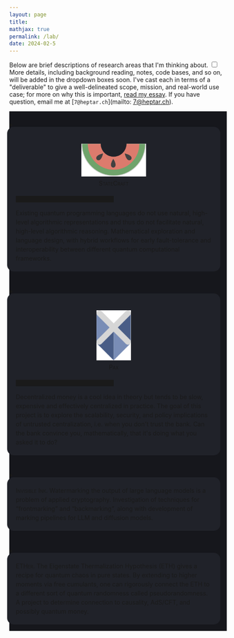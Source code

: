 ```yaml
---
layout: page
title:
mathjax: true
permalink: /lab/
date: 2024-02-5
---
```


Below are brief descriptions of research areas that I'm
thinking about.<label for="sn-1"
       class="margin-toggle sidenote-number">
</label>
<input type="checkbox"
       id="sn-1"
       class="margin-toggle"/>
	   <span class="sidenote">
	   More details, including background reading, notes, code bases, and so on,
	   will be added in the dropdown boxes soon.
	   </span>
I've cast each in terms of a "deliverable" to give a well-delineated scope, mission, and
real-world use case; for more on why this is important,
[read my essay](/bell).
If you have question, email me at
[`7@heptar.ch`](mailto: 7@heptar.ch). 

<div style="background-color: #16171c ; padding: 20px 20px 20px 0px; border: 0px solid
grey; line-height:1.5">
<details>
  <summary>
<div style="background-color: #202229 ; padding: 20px; margin:-5px; border: 0px solid
grey; line-height:1.5; border-radius: 15px">
<figure>
    <div style="text-align:center; padding: 5px"><img src
    ="/img/logos/statecraft.svg" width="150px"/><br>
<span style="font-variant: small-caps">StateCraft</span>
	</div>
	</figure>
<hr style="width:50%;height:15px">
Existing quantum
programming languages do not use natural, high-level
algorithmic representations and thus do not facilitate natural,
high-level algorithmic reasoning. Mathematical exploration and
language design, with hybrid workflows for early fault-tolerance and
interoperability between different quantum computational frameworks.
</div>
  </summary>
  <p>
<span style="font-variant: small-caps">Background</span> 
<hr style="width:50%; margin-left:0px;height:15px">
To do.
  </p>
</details>
</div>

<div style="background-color: #16171c ; padding: 20px 20px 20px 0px; border: 0px solid
grey; line-height:1.5">
<details>
  <summary>
<div style="background-color: #202229 ; padding: 20px; margin:-5px; border: 0px solid
grey; line-height:1.5; border-radius: 15px">
<figure>
    <div style="text-align:center; padding: 5px"><img src
    ="/img/logos/pax.svg" width="80px"/><br>
<span style="font-variant: small-caps">Paχ</span>
	</div>
	</figure>
<hr style="width:50%;height:15px">
Decentralized money
is a cool idea in theory but tends to be slow, expensive and effectively
centralized in practice. The goal of this project is to explore the scalability, security,
and policy implications of untrusted centralization, i.e. when you don't
trust the bank. Can the bank convince you, mathematically, that it's
doing what you asked it to do?
</div>
  </summary>
  <p>
To do.
  </p>
</details>
</div>

<div style="background-color: #16171c ; padding: 20px 20px 20px 0px; border: 0px solid
grey; line-height:1.5">
<details>
  <summary>
<div style="background-color: #202229 ; padding: 20px; margin:-5px; border: 0px solid
grey; line-height:1.5; border-radius: 15px">
<span style="font-variant: small-caps">Invisible Ink.</span> Watermarking the
output of large language models is a problem of applied
cryptography. Investigation of techniques for “frontmarking” and
“backmarking”, along with development of marking pipelines for LLM and diffusion models.
</div>
  </summary>
  <p>
To do.
  </p>
</details>
</div>

<div style="background-color: #16171c ; padding: 20px 20px 20px 0px; border: 0px solid
grey; line-height:1.5">
<details>
  <summary>
<div style="background-color: #202229 ; padding: 20px; margin:-5px; border: 0px solid
grey; line-height:1.5; border-radius: 15px">
<span style="font-variant: small-caps">ETHer.</span> The Eigenstate
Thermalization Hypothesis (ETH) gives a recipe for quantum chaos in pure
states. By extending to higher moments via free cumulants, one can
rigorously connect the ETH to a different sort of quantum randomness
called pseudorandomness. A project to determine connection to
causality, AdS/CFT, and possibly quantum money.
</div>
  </summary>
  <p>
To do.
  </p>
</details>
</div>
